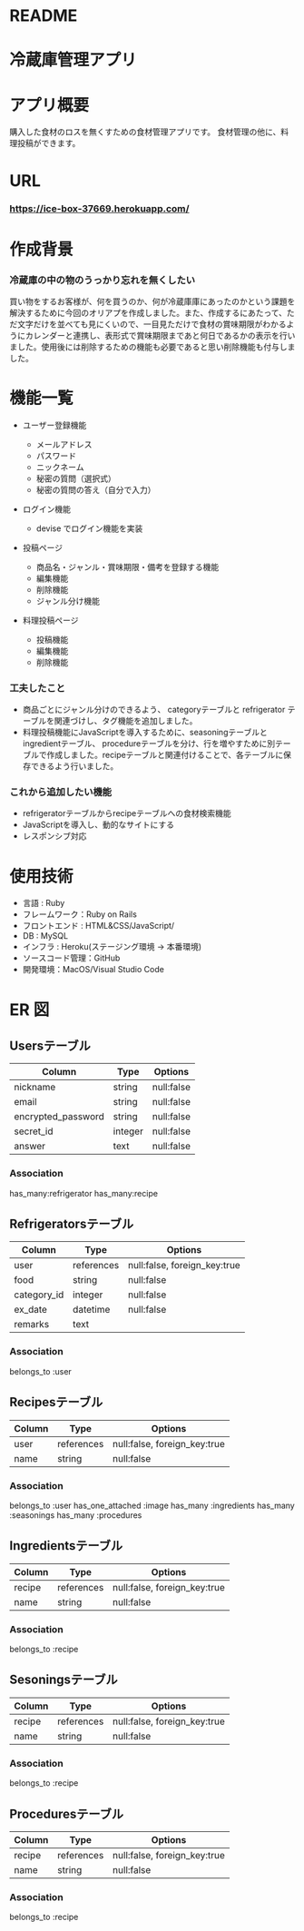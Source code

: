 # README

# 冷蔵庫管理アプリ

# アプリ概要

購入した食材のロスを無くすための食材管理アプリです。
食材管理の他に、料理投稿ができます。


# URL

### https://ice-box-37669.herokuapp.com/


# 作成背景

### 冷蔵庫の中の物のうっかり忘れを無くしたい
 
買い物をするお客様が、何を買うのか、何が冷蔵庫庫にあったのかという課題を解決するために今回のオリアプを作成しました。また、作成するにあたって、ただ文字だけを並べても見にくいので、一目見ただけで食材の賞味期限がわかるようにカレンダーと連携し、表形式で賞味期限まであと何日であるかの表示を行いました。使用後には削除するための機能も必要であると思い削除機能も付与しました。

# 機能一覧

- ユーザー登録機能

  - メールアドレス
  - パスワード
  - ニックネーム
  - 秘密の質問（選択式）
  - 秘密の質問の答え（自分で入力）

- ログイン機能

  - devise でログイン機能を実装

- 投稿ページ

  - 商品名・ジャンル・賞味期限・備考を登録する機能
  - 編集機能
  - 削除機能
  - ジャンル分け機能

- 料理投稿ページ

  - 投稿機能
  - 編集機能
  - 削除機能

### 工夫したこと

- 商品ごとにジャンル分けのできるよう、 categoryテーブルと refrigerator テーブルを関連づけし、タグ機能を追加しました。
- 料理投稿機能にJavaScriptを導入するために、seasoningテーブルと ingredientテーブル、 procedureテーブルを分け、行を増やすために別テーブルで作成しました。recipeテーブルと関連付けることで、各テーブルに保存できるよう行いました。


### これから追加したい機能

- refrigeratorテーブルからrecipeテーブルへの食材検索機能
- JavaScriptを導入し、動的なサイトにする
- レスポンシブ対応

# 使用技術

- 言語 : Ruby
- フレームワーク：Ruby on Rails 
- フロントエンド : HTML&CSS/JavaScript/
- DB : MySQL
- インフラ : Heroku(ステージング環境 → 本番環境)
- ソースコード管理：GitHub
- 開発環境：MacOS/Visual Studio Code

# ER 図

## Usersテーブル

|Column             |Type     |Options     |
|-------------------|---------|------------|
|nickname           | string  | null:false |
|email              | string  | null:false |
|encrypted_password | string  | null:false |
|secret_id          | integer | null:false |
|answer             | text    | null:false |

### Association
has_many:refrigerator
has_many:recipe

## Refrigeratorsテーブル

|Column      |Type        |Options                       |
|------------|------------|------------------------------|
|user        | references | null:false, foreign_key:true |
|food        | string     | null:false                   |
|category_id | integer    | null:false                   |
|ex_date     | datetime   | null:false                   |
|remarks     | text       |                              |

### Association
belongs_to :user

## Recipesテーブル

|Column       |Type        |Options                       |
|-------------|------------|------------------------------|
|user         | references | null:false, foreign_key:true |
|name         | string     | null:false                   |

### Association
belongs_to :user
has_one_attached :image
has_many :ingredients
has_many :seasonings
has_many :procedures


## Ingredientsテーブル

|Column       |Type        |Options                       |
|-------------|------------|------------------------------|
|recipe       | references | null:false, foreign_key:true |
|name         | string     | null:false                   |

### Association
belongs_to :recipe

## Sesoningsテーブル

|Column       |Type        |Options                       |
|-------------|------------|------------------------------|
|recipe       | references | null:false, foreign_key:true |
|name         | string     | null:false                   |

### Association
belongs_to :recipe

## Proceduresテーブル

|Column       |Type        |Options                       |
|-------------|------------|------------------------------|
|recipe       | references | null:false, foreign_key:true |
|name         | string     | null:false                   |

### Association
belongs_to :recipe
